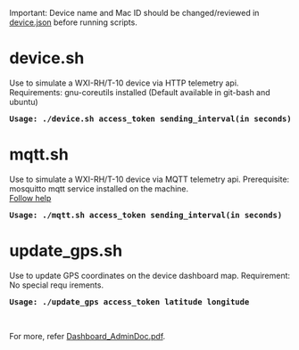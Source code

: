 Important: Device name and Mac ID should be changed/reviewed in [device.json](https://github.com/iotbang/wisense_dashboard_sdk/blob/master/device_scripts/device.json) before running scripts.

# device.sh
Use to simulate a WXI-RH/T-10 device via HTTP telemetry api.
Requirements: gnu-coreutils installed (Default available in git-bash and ubuntu)
<pre><b>Usage: ./device.sh access_token sending_interval(in seconds)</b></pre>

# mqtt.sh
Use to simulate a WXI-RH/T-10 device via MQTT telemetry api.
Prerequisite: mosquitto mqtt service installed on the machine.<br>
[Follow help](https://github.com/iotbang/wisense_dashboard_sdk/blob/master/device_scripts/install_mosquitto_mqtt_linux.txt)
<pre><b>Usage: ./mqtt.sh access_token sending_interval(in seconds)</b></pre>

# update_gps.sh
Use to update GPS coordinates on the device dashboard map.
Requirement: No special requ irements.
<pre><b>Usage: ./update_gps access_token latitude longitude</b></pre><br>

For more, refer [Dashboard_AdminDoc.pdf](https://github.com/iotbang/wisense_dashboard_sdk/blob/master/Dashboard_AdminDoc.pdf).
